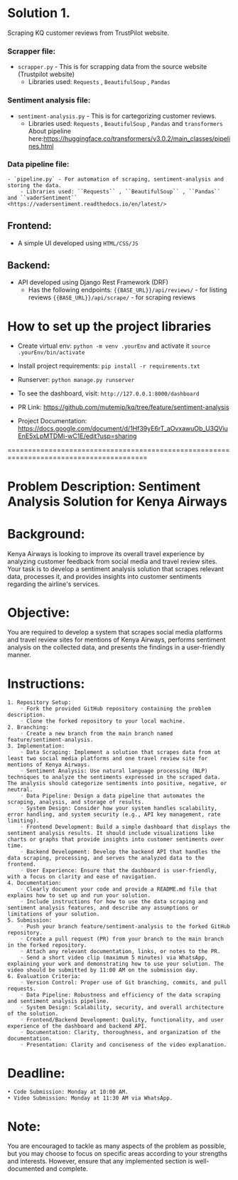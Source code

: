 # Solution 1.
Scraping KQ customer reviews from TrustPilot website.

  ### Scrapper file:
   - `scrapper.py` - This is for scrapping data from the source website (Trustpilot website)
        - Libraries used: ``Requests`` , ``BeautifulSoup`` , ``Pandas``
         
  ### Sentiment analysis file:
   - `sentiment-analysis.py` - This is for cartegorizing customer reviews.
        - Libraries used: ``Requests`` , ``BeautifulSoup`` , ``Pandas`` and ``transformers`` About pipeline here:<https://huggingface.co/transformers/v3.0.2/main_classes/pipelines.html>

  ### Data pipeline file:
    - `pipeline.py` - For automation of scraping, sentiment-analysis and storing the data.
        - Libraries used: ``Requests`` , ``BeautifulSoup`` , ``Pandas`` and ``vaderSentiment`` <https://vadersentiment.readthedocs.io/en/latest/>


## Frontend:
 - A simple UI developed using `HTML/CSS/JS`

## Backend:
 - API developed using Django Rest Framework (DRF)
    - Has the following endpoints: 
       ``{{BASE_URL}}/api/reviews/`` - for listing reviews
       ``{{BASE_URL}}/api/scrape/`` - for scraping reviews 


# How to set up the project libraries
 - Create virtual env: `python -m venv .yourEnv` and activate it `source .yourEnv/bin/activate`
 - Install project requirements: `pip install -r requirements.txt`
 - Runserver: `python manage.py runserver`
 - To see the dashboard, visit: `http://127.0.0.1:8000/dashboard`


 - PR Link: <https://github.com/mutemip/kq/tree/feature/sentiment-analysis>

 - Project Documentation: <https://docs.google.com/document/d/1Hf39yE6rT_aOvxawuOb_U3QViuEnE5xLpMTDMi-wC1E/edit?usp=sharing>

========================================================================================



# Problem Description: Sentiment Analysis Solution for Kenya Airways
# Background: 
Kenya Airways is looking to improve its overall travel experience by analyzing customer feedback from social media and travel review sites. Your task is to develop a sentiment analysis solution that scrapes relevant data, processes it, and provides insights into customer sentiments regarding the airline's services.

# Objective: 
You are required to develop a system that scrapes social media platforms and travel review sites for mentions of Kenya Airways, performs sentiment analysis on the collected data, and presents the findings in a user-friendly manner.

# Instructions:
    1. Repository Setup:
        ◦ Fork the provided GitHub repository containing the problem description.
        ◦ Clone the forked repository to your local machine.
    2. Branching:
        ◦ Create a new branch from the main branch named feature/sentiment-analysis.
    3. Implementation:
        ◦ Data Scraping: Implement a solution that scrapes data from at least two social media platforms and one travel review site for mentions of Kenya Airways.
        ◦ Sentiment Analysis: Use natural language processing (NLP) techniques to analyze the sentiments expressed in the scraped data. The analysis should categorize sentiments into positive, negative, or neutral.
        ◦ Data Pipeline: Design a data pipeline that automates the scraping, analysis, and storage of results.
        ◦ System Design: Consider how your system handles scalability, error handling, and system security (e.g., API key management, rate limiting).
        ◦ Frontend Development: Build a simple dashboard that displays the sentiment analysis results. It should include visualizations like charts or graphs that provide insights into customer sentiments over time.
        ◦ Backend Development: Develop the backend API that handles the data scraping, processing, and serves the analyzed data to the frontend.
        ◦ User Experience: Ensure that the dashboard is user-friendly, with a focus on clarity and ease of navigation.
    4. Documentation:
        ◦ Clearly document your code and provide a README.md file that explains how to set up and run your solution.
        ◦ Include instructions for how to use the data scraping and sentiment analysis features, and describe any assumptions or limitations of your solution.
    5. Submission:
        ◦ Push your branch feature/sentiment-analysis to the forked GitHub repository.
        ◦ Create a pull request (PR) from your branch to the main branch in the forked repository.
        ◦ Attach any relevant documentation, links, or notes to the PR.
        ◦ Send a short video clip (maximum 5 minutes) via WhatsApp, explaining your work and demonstrating how to use your solution. The video should be submitted by 11:00 AM on the submission day.
    6. Evaluation Criteria:
        ◦ Version Control: Proper use of Git branching, commits, and pull requests.
        ◦ Data Pipeline: Robustness and efficiency of the data scraping and sentiment analysis pipeline.
        ◦ System Design: Scalability, security, and overall architecture of the solution.
        ◦ Frontend/Backend Development: Quality, functionality, and user experience of the dashboard and backend API.
        ◦ Documentation: Clarity, thoroughness, and organization of the documentation.
        ◦ Presentation: Clarity and conciseness of the video explanation.

# Deadline:
    • Code Submission: Monday at 10:00 AM.
    • Video Submission: Monday at 11:30 AM via WhatsApp.

# Note: 
You are encouraged to tackle as many aspects of the problem as possible, but you may choose to focus on specific areas according to your strengths and interests. However, ensure that any implemented section is well-documented and complete.
